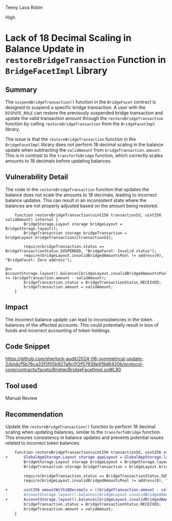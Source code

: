 Teeny Lava Robin

High

# Lack of 18 Decimal Scaling in Balance Update in `restoreBridgeTransaction` Function in `BridgeFacetImpl` Library

## Summary
The `suspendBridgeTransaction()` function in the `BridgeFacet` contract is designed to suspend a specific bridge transaction. A user with the `DISPUTE_ROLE` can restore the previously suspended bridge transaction and update the valid transaction amount through the `restoreBridgeTransaction` function by calling `restoreBridgeTransaction` from the `BridgeFacetImpl` library.

The issue is that the `restoreBridgeTransaction` function in the `BridgeFacetImpl` library does not perform 18 decimal scaling in the balance update when subtracting the `validAmount` from `bridgeTransaction.amount`. This is in contrast to the `transferToBridge` function, which correctly scales amounts to 18 decimals before updating balances.

## Vulnerability Detail
The code in the `restoreBridgeTransaction` function that updates the balance does not scale the amounts to 18 decimals, leading to incorrect balance updates. This can result in an inconsistent state where the balances are not properly adjusted based on the amount being restored.

```solidity
	function restoreBridgeTransaction(uint256 transactionId, uint256 validAmount) internal {
		BridgeStorage.Layout storage bridgeLayout = BridgeStorage.layout();
		BridgeTransaction storage bridgeTransaction = bridgeLayout.bridgeTransactions[transactionId];

		require(bridgeTransaction.status == BridgeTransactionStatus.SUSPENDED, "BridgeFacet: Invalid status");
		require(bridgeLayout.invalidBridgedAmountsPool != address(0), "BridgeFacet: Zero address");

@>>		AccountStorage.layout().balances[bridgeLayout.invalidBridgedAmountsPool] += (bridgeTransaction.amount - validAmount);
		bridgeTransaction.status = BridgeTransactionStatus.RECEIVED;
		bridgeTransaction.amount = validAmount;
	}
```

## Impact
The incorrect balance update can lead to inconsistencies in the token balances of the affected accounts. This could potentially result in loss of funds and incorrect accounting of token holdings.

## Code Snippet
https://github.com/sherlock-audit/2024-06-symmetrical-update-2/blob/f5b76ca33f5f05b927a9c0f2f57938e919d6420b/protocol-core/contracts/facets/Bridge/BridgeFacetImpl.sol#L90

## Tool used

Manual Review

## Recommendation
Update the `restoreBridgeTransaction()` function to perform 18 decimal scaling when updating balances, similar to the `transferToBridge` function. This ensures consistency in balance updates and prevents potential issues related to incorrect token balances.

```diff
	function restoreBridgeTransaction(uint256 transactionId, uint256 validAmount) internal {
+		GlobalAppStorage.Layout storage appLayout = GlobalAppStorage.layout();
		BridgeStorage.Layout storage bridgeLayout = BridgeStorage.layout();
		BridgeTransaction storage bridgeTransaction = bridgeLayout.bridgeTransactions[transactionId];

		require(bridgeTransaction.status == BridgeTransactionStatus.SUSPENDED, "BridgeFacet: Invalid status");
		require(bridgeLayout.invalidBridgedAmountsPool != address(0), "BridgeFacet: Zero address");

+		uint256 amountWith18Decimals = ((bridgeTransaction.amount - validAmount) * 1e18) / (10 ** IERC20Metadata(appLayout.collateral).decimals());
-		AccountStorage.layout().balances[bridgeLayout.invalidBridgedAmountsPool] += (bridgeTransaction.amount - validAmount);
+		AccountStorage.layout().balances[bridgeLayout.invalidBridgedAmountsPool] += amountWith18Decimals;
		bridgeTransaction.status = BridgeTransactionStatus.RECEIVED;
		bridgeTransaction.amount = validAmount;
	}
```